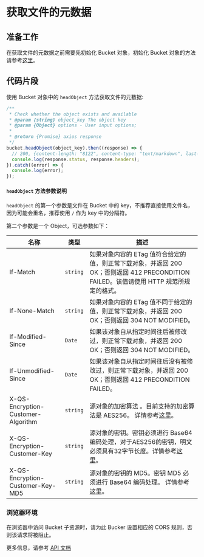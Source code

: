 # 获取文件的元数据

## 准备工作

在获取文件的元数据之前需要先初始化 Bucket 对象，初始化 Bucket 对象的方法请参考[这里](./initialize_config_and_qingstor_zh-CN.md)。

## 代码片段

使用 Bucket 对象中的 `headObject` 方法获取文件的元数据:

```javascript
/**
 * Check whether the object exists and available
 * @param {string} object_key The object key
 * @param {Object} options - User input options;
 *
 * @return {Promise} axios response
 */
bucket.headObject(object_key).then((response) => {
  // 200, {content-length: "8122", content-type: "text/markdown", last-modified: "Wed, 06 Nov 2019 17:13:35 GMT"}
  console.log(response.status, response.headers);
}).catch((error) => {
  console.log(error);
});
```

#### `headObject` 方法参数说明

`headObject` 的第一个参数是文件在 Bucket 中的 key，不推荐直接使用文件名，因为可能会重名，推荐使用 `/` 作为 key 中的分隔符。

第二个参数是一个 Object，可选参数如下：

| 名称     | 类型     | 描述   |
| ------------------ | -------- | -------------------------------------------------------------------------------------------------------------------------------------------------------------------------------------------------------------------- |
| If-Match | `string` | 如果对象内容的 ETag 值符合给定的值，则正常下载对象，并返回 200 OK；否则返回 412 PRECONDITION FAILED。该值请使用 HTTP 规范所规定的格式。 |
| If-None-Match | `string` | 如果对象内容的 ETag 值不同于给定的值，则正常下载对象，并返回 200 OK；否则返回 304 NOT MODIFIED。  |
| If-Modified-Since | `Date` | 如果该对象自从指定时间往后被修改过，则正常下载对象，并返回 200 OK；否则返回 304 NOT MODIFIED。  |
| If-Unmodified-Since | `Date` | 如果该对象自从指定时间往后没有被修改过，则正常下载对象，并返回 200 OK；否则返回 412 PRECONDITION FAILED。 |
| X-QS-Encryption-Customer-Algorithm | `string` | 源对象的加密算法 。目前支持的加密算法是 AES256。 详情参考[这里](https://docsv4.qingcloud.com/user_guide/storage/object_storage/api/object/encryption/)。|
| X-QS-Encryption-Customer-Key | `string` | 源对象的密钥。密钥必须进行 Base64 编码处理，对于AES256的密钥，明文必须具有32字节长度。详情参考[这里](https://docsv4.qingcloud.com/user_guide/storage/object_storage/api/object/encryption/)。|
| X-QS-Encryption-Customer-Key-MD5 | `string` | 源对象的密钥的 MD5。密钥 MD5 必须进行 Base64 编码处理。 详情参考[这里](https://docsv4.qingcloud.com/user_guide/storage/object_storage/api/object/encryption/)。|

### 浏览器环境
在浏览器中访问 Bucket 子资源时，请为此 Bucker 设置相应的 CORS 规则，否则该请求将被阻止。

更多信息，请参考 [API 文档](https://docsv3.qingcloud.com/storage/object-storage/api/object/basic_opt/head/)
